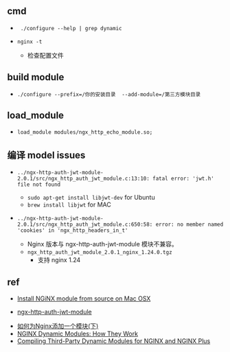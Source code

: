 
## cmd
<!-- nginx folder -->
+ ` ./configure --help | grep dynamic`

+ `nginx -t`
    + 检查配置文件

## build module
+ `./configure --prefix=/你的安装目录  --add-module=/第三方模块目录`

## load_module
<!-- nginx.conf -->
+ `load_module modules/ngx_http_echo_module.so;`


## 编译 model issues
+ `../ngx-http-auth-jwt-module-2.0.1/src/ngx_http_auth_jwt_module.c:13:10: fatal error: 'jwt.h' file not found`
    + `sudo apt-get install libjwt-dev` for Ubuntu
    + `brew install libjwt` for MAC

+ `../ngx-http-auth-jwt-module-2.0.1/src/ngx_http_auth_jwt_module.c:650:58: error: no member named 'cookies' in 'ngx_http_headers_in_t'`
    + Nginx 版本与 ngx-http-auth-jwt-module 模块不兼容。
    + `ngx_http_auth_jwt_module_2.0.1_nginx_1.24.0.tgz`
        + 支持 nginx 1.24

## ref
<!-- mac nginx instal model -->
+ [Install NGiNX module from source on Mac OSX](https://github.com/Jiri-Mihal/install-nginx-module-mac-osx)

+ [ngx-http-auth-jwt-module](https://github.com/TeslaGov/ngx-http-auth-jwt-module/releases/tag/2.0.1)

<!-- load_module -->
+ [如何为Nginx添加一个模块(下)](https://cloud.tencent.com/developer/article/1540709)
+ [NGINX Dynamic Modules: How They Work](https://www.nginx.com/blog/nginx-dynamic-modules-how-they-work/)
+ [Compiling Third-Party Dynamic Modules for NGINX and NGINX Plus](https://www.nginx.com/blog/compiling-dynamic-modules-nginx-plus/)
